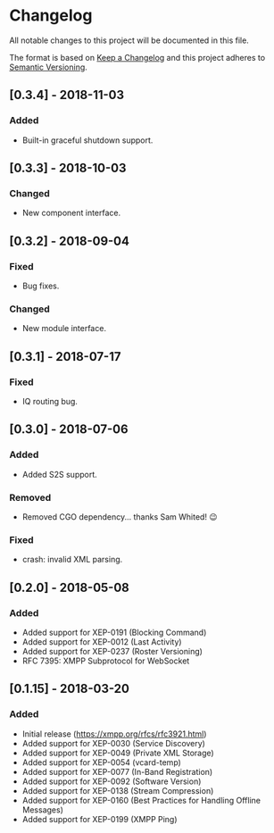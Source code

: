 # Changelog
All notable changes to this project will be documented in this file.

The format is based on [Keep a Changelog](http://keepachangelog.com/en/1.0.0/)
and this project adheres to [Semantic Versioning](http://semver.org/spec/v2.0.0.html).

## [0.3.4] - 2018-11-03
### Added
- Built-in graceful shutdown support.

## [0.3.3] - 2018-10-03
### Changed
- New component interface.

## [0.3.2] - 2018-09-04
### Fixed
- Bug fixes.

### Changed
- New module interface.

## [0.3.1] - 2018-07-17
### Fixed
- IQ routing bug.

## [0.3.0] - 2018-07-06
### Added
- Added S2S support.

### Removed
- Removed CGO dependency... thanks Sam Whited! 😉

### Fixed
- crash: invalid XML parsing.

## [0.2.0] - 2018-05-08
### Added
- Added support for XEP-0191 (Blocking Command)
- Added support for XEP-0012 (Last Activity)
- Added support for XEP-0237 (Roster Versioning)
- RFC 7395: XMPP Subprotocol for WebSocket

## [0.1.15] - 2018-03-20
### Added
- Initial release (https://xmpp.org/rfcs/rfc3921.html)
- Added support for XEP-0030 (Service Discovery)
- Added support for XEP-0049 (Private XML Storage)
- Added support for XEP-0054 (vcard-temp)
- Added support for XEP-0077 (In-Band Registration)
- Added support for XEP-0092 (Software Version)
- Added support for XEP-0138 (Stream Compression)
- Added support for XEP-0160 (Best Practices for Handling Offline Messages)
- Added support for XEP-0199 (XMPP Ping)
